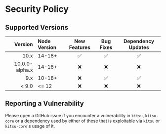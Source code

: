 # Security Policy

## Supported Versions


| Version        | Node Version | New Features       | Bug Fixes          | Dependency Updates |
| -------------: | :----------- | :----------------: | :----------------: | :----------------: |
| 10.x           | 14-18+       | :white_check_mark: | :white_check_mark: | :white_check_mark: |
| 10.0.0-alpha.x | 14-18+       | :x:                | :x:                | :x:                |
| 9.x            | 10-18+       | :x:                | :white_check_mark: | :white_check_mark: |
| < 9.0          | <= 12         | :x:                | :x:                | :x:                |

## Reporting a Vulnerability

Please open a GitHub issue if you encounter a vulnerability in `kitsu`, `kitsu-core` or a dependency used by either of these that is exploitable via `kitsu` or `kitsu-core`'s usage of it.
